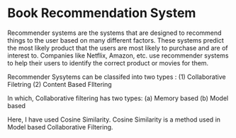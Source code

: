 # Book Recommendation System

Recommender systems are the systems that are designed to recommend things to the user based on many different factors.
These systems predict the most likely product that the users are most likely to purchase and are of interest to. 
Companies like Netflix, Amazon, etc. use recommender systems to help their users to identify the correct product or movies for them. 

Recommender Sysytems can be classifed into two types : 
(1) Collaborative Filetring 
(2) Content Based FIltering

In which, Collaborative filtering has two types:
(a) Memory based 
(b) Model  based

Here, I have used Cosine Similarity. 
Cosine Similarity is a method used in Model based Collaborative Filtering.
